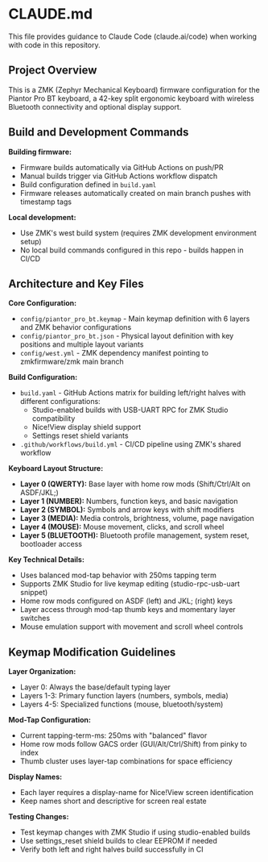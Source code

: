 # CLAUDE.md

This file provides guidance to Claude Code (claude.ai/code) when working with code in this repository.

## Project Overview

This is a ZMK (Zephyr Mechanical Keyboard) firmware configuration for the Piantor Pro BT keyboard, a 42-key split ergonomic keyboard with wireless Bluetooth connectivity and optional display support.

## Build and Development Commands

**Building firmware:**
- Firmware builds automatically via GitHub Actions on push/PR
- Manual builds trigger via GitHub Actions workflow dispatch
- Build configuration defined in `build.yaml`
- Firmware releases automatically created on main branch pushes with timestamp tags

**Local development:**
- Use ZMK's west build system (requires ZMK development environment setup)
- No local build commands configured in this repo - builds happen in CI/CD

## Architecture and Key Files

**Core Configuration:**
- `config/piantor_pro_bt.keymap` - Main keymap definition with 6 layers and ZMK behavior configurations
- `config/piantor_pro_bt.json` - Physical layout definition with key positions and multiple layout variants
- `config/west.yml` - ZMK dependency manifest pointing to zmkfirmware/zmk main branch

**Build Configuration:**
- `build.yaml` - GitHub Actions matrix for building left/right halves with different configurations:
  - Studio-enabled builds with USB-UART RPC for ZMK Studio compatibility
  - Nice!View display shield support
  - Settings reset shield variants
- `.github/workflows/build.yml` - CI/CD pipeline using ZMK's shared workflow

**Keyboard Layout Structure:**
- **Layer 0 (QWERTY):** Base layer with home row mods (Shift/Ctrl/Alt on ASDF/JKL;)
- **Layer 1 (NUMBER):** Numbers, function keys, and basic navigation
- **Layer 2 (SYMBOL):** Symbols and arrow keys with shift modifiers
- **Layer 3 (MEDIA):** Media controls, brightness, volume, page navigation
- **Layer 4 (MOUSE):** Mouse movement, clicks, and scroll wheel
- **Layer 5 (BLUETOOTH):** Bluetooth profile management, system reset, bootloader access

**Key Technical Details:**
- Uses balanced mod-tap behavior with 250ms tapping term
- Supports ZMK Studio for live keymap editing (studio-rpc-usb-uart snippet)
- Home row mods configured on ASDF (left) and JKL; (right) keys
- Layer access through mod-tap thumb keys and momentary layer switches
- Mouse emulation support with movement and scroll wheel controls

## Keymap Modification Guidelines

**Layer Organization:**
- Layer 0: Always the base/default typing layer
- Layers 1-3: Primary function layers (numbers, symbols, media)
- Layers 4-5: Specialized functions (mouse, bluetooth/system)

**Mod-Tap Configuration:**
- Current tapping-term-ms: 250ms with "balanced" flavor
- Home row mods follow GACS order (GUI/Alt/Ctrl/Shift) from pinky to index
- Thumb cluster uses layer-tap combinations for space efficiency

**Display Names:**
- Each layer requires a display-name for Nice!View screen identification
- Keep names short and descriptive for screen real estate

**Testing Changes:**
- Test keymap changes with ZMK Studio if using studio-enabled builds
- Use settings_reset shield builds to clear EEPROM if needed
- Verify both left and right halves build successfully in CI